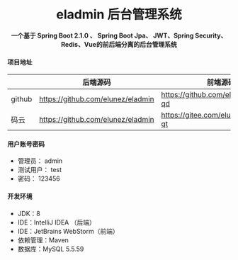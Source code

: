 <h1 style="text-align: center">eladmin 后台管理系统</h1>
<p align="center"><b>一个基于 Spring Boot 2.1.0 、 Spring Boot Jpa、 JWT、Spring Security、Redis、Vue的前后端分离的后台管理系统</b></p>

#### 项目地址
|     |   后端源码  |   前端源码  |
|---  |--- | --- |
|  github   |  https://github.com/elunez/eladmin   |  https://github.com/elunez/eladmin-qd   |
|  码云   |  https://github.com/elunez/eladmin   |  https://gitee.com/elunez/eladmin-qt   |

#### 用户账号密码

- 管理员： admin
- 测试用户： test
- 密码： 123456

#### 开发环境

- JDK：8
- IDE：IntelliJ IDEA （后端）
- IDE：JetBrains WebStorm（前端）
- 依赖管理：Maven
- 数据库：MySQL 5.5.59
